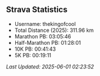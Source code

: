 


## Strava Statistics

- Username: thekingofcool
- Total Distance (2025): 311.96 km
- Marathon PB: 03:05:46
- Half-Marathon PB: 01:28:01
- 10K PB: 00:41:43
- 5K PB: 00:19:11

*Last Updated: 2025-06-01 02:23:52*
